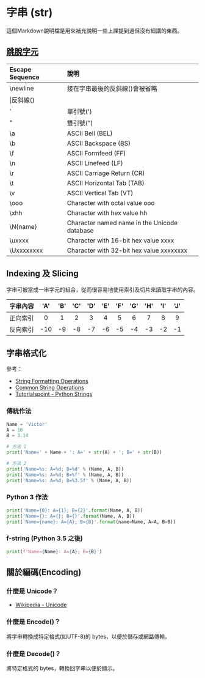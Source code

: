 # 字串 (str)

這個Markdown說明檔是用來補充說明一些上課提到過但沒有細講的東西。

## [跳脫字元](https://docs.python.org/3/reference/lexical_analysis.html)

|Escape Sequence|說明|
|:-|:-|
|\newline|接在字串最後的反斜線(\)會被省略|
|\\|反斜線(\)|
|\'|單引號(')|
|\"|雙引號(")|
|\a|ASCII Bell (BEL)| 
|\b|ASCII Backspace (BS)| 
|\f|ASCII Formfeed (FF)|
|\n|ASCII Linefeed (LF)| 
|\r|ASCII Carriage Return (CR)| 
|\t|ASCII Horizontal Tab (TAB)| 
|\v|ASCII Vertical Tab (VT)|
|\ooo|Character with octal value ooo|
|\xhh|Character with hex value hh|
|\N{name}|Character named name in the Unicode database|
|\uxxxx|Character with 16-bit hex value xxxx|
|\Uxxxxxxxx|Character with 32-bit hex value xxxxxxxx|

## Indexing 及 Slicing

字串可被當成一串字元的組合，從而很容易地使用索引及切片來讀取字串的內容。

|字串內容|'A'|'B'|'C'|'D'|'E'|'F'|'G'|'H'|'I'|'J'|
|:-:|:-:|:-:|:-:|:-:|:-:|:-:|:-:|:-:|:-:|:-:|
|正向索引|0|1|2|3|4|5|6|7|8|9|
|反向索引|-10|-9|-8|-7|-6|-5|-4|-3|-2|-1|

## 字串格式化

參考：

* [String Formatting Operations](https://docs.python.org/2/library/stdtypes.html#string-formatting)
* [Common String Operations](https://docs.python.org/3/library/string.html)
* [Tutorialspoint - Python Strings](https://www.tutorialspoint.com/python/python_strings.htm)

### 傳統作法

```python
Name = 'Victor'
A = 10
B = 3.14

# 方法 1
print('Name=' + Name + ': A=' + str(A) + '; B=' + str(B))

# 方法 2
print('Name=%s: A=%d; B=%d' % (Name, A, B))
print('Name=%s: A=%d; B=%f' % (Name, A, B))
print('Name=%s: A=%d; B=%3.5f' % (Name, A, B))
```

### Python 3 作法

```python
print('Name={0}: A={1}; B={2}'.format(Name, A, B))
print('Name={}: A={}; B={}'.format(Name, A, B))
print('Name={name}: A={A}; B={B}'.format(name=Name, A=A, B=B))
```

### f-string (Python 3.5 之後)

```python
print(f'Name={Name}: A={A}; B={B}')
```

## 關於編碼(Encoding)

### 什麼是 Unicode？

* [Wikipedia - Unicode](https://en.wikipedia.org/wiki/Unicode)

### 什麼是 Encode()？

將字串轉換成特定格式(如UTF-8)的 bytes，以便於儲存或網路傳輸。 

### 什麼是 Decode()？

將特定格式的 bytes，轉換回字串以便於顯示。